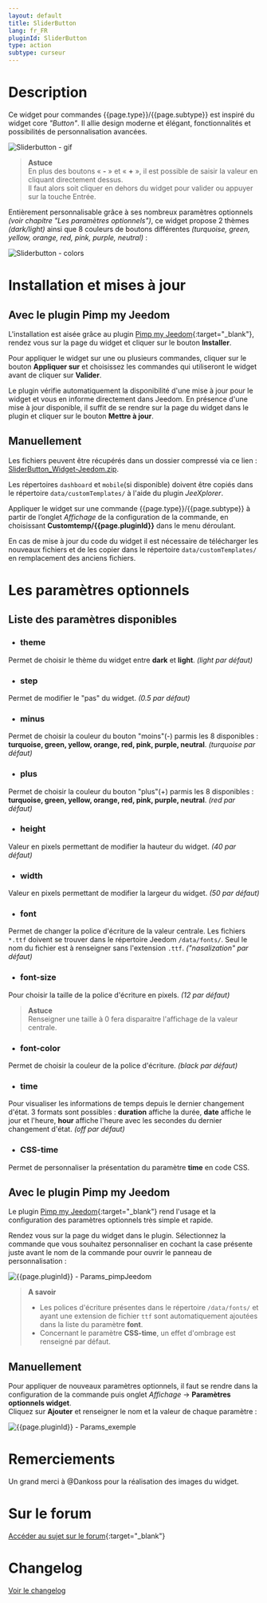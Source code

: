 ```yaml
---
layout: default
title: SliderButton
lang: fr_FR
pluginId: SliderButton
type: action
subtype: curseur
---
```


# Description

Ce widget pour commandes {{page.type}}/{{page.subtype}} est inspiré du widget core *"Button"*. Il allie design moderne et élégant, fonctionnalités et possibilités de personnalisation avancées.

![Sliderbutton - gif]({{site.baseurl}}/{{page.pluginId}}/img/SliderButton.gif "SliderButton - gif")

> **Astuce**    
En plus des boutons « **-** » et « **+** », il est possible de saisir la valeur en cliquant directement dessus.    
Il faut alors soit cliquer en dehors du widget pour valider ou appuyer sur la touche Entrée.

Entièrement personnalisable grâce à ses nombreux paramètres optionnels *(voir chapitre "Les paramètres optionnels")*, ce widget propose 2 thèmes *(dark/light)* ainsi que 8 couleurs de boutons différentes *(turquoise, green, yellow, orange, red, pink, purple, neutral)* :

![Sliderbutton - colors]({{site.baseurl}}/{{page.pluginId}}/img/{{page.pluginId}}_Colors.png "{{page.pluginId}} - colors")

# Installation et mises à jour

## Avec le plugin Pimp my Jeedom

L'installation est aisée grâce au plugin [Pimp my Jeedom]({{site.market}}/index.php?v=d&plugin_id=4005){:target="\_blank"}, rendez vous sur la page du widget et cliquer sur le bouton **Installer**.

Pour appliquer le widget sur une ou plusieurs commandes, cliquer sur le bouton **Appliquer sur** et choisissez les commandes qui utiliseront le widget avant de cliquer sur **Valider**.

Le plugin vérifie automatiquement la disponibilité d'une mise à jour pour le widget et vous en informe directement dans Jeedom. En présence d'une mise à jour disponible, il suffit de se rendre sur la page du widget dans le plugin et cliquer sur le bouton **Mettre à jour**.

## Manuellement

Les fichiers peuvent être récupérés dans un dossier compressé via ce lien : [SliderButton_Widget-Jeedom.zip](https://github.com/Salvialf/JEEDOM-Widget-{{page.pluginId}}/raw/master/{{page.pluginId}}_WidgetJeedom.zip).

Les répertoires `dashboard` et `mobile`(si disponible) doivent être copiés dans le répertoire `data/customTemplates/` à l'aide du plugin *JeeXplorer*.

Appliquer le widget sur une commande {{page.type}}/{{page.subtype}} à partir de l’onglet *Affichage* de la configuration de la commande, en choisissant **Customtemp/{{page.pluginId}}** dans le menu déroulant.

En cas de mise à jour du code du widget il est nécessaire de télécharger les nouveaux fichiers et de les copier dans le répertoire `data/customTemplates/` en remplacement des anciens fichiers.

# Les paramètres optionnels

## Liste des paramètres disponibles

* ### theme
Permet de choisir le thème du widget entre **dark** et **light**. *(light par défaut)*

* ### step
Permet de modifier le "pas" du widget. *(0.5 par défaut)*

* ### minus
Permet de choisir la couleur du bouton "moins"(-) parmis les 8 disponibles : **turquoise, green, yellow, orange, red, pink, purple, neutral**. *(turquoise par défaut)*

* ### plus
Permet de choisir la couleur du bouton "plus"(+) parmis les 8 disponibles : **turquoise, green, yellow, orange, red, pink, purple, neutral**. *(red par défaut)*

* ### height
Valeur en pixels permettant de modifier la hauteur du widget. *(40 par défaut)*

* ### width
Valeur en pixels permettant de modifier la largeur du widget. *(50 par défaut)*

* ### font
Permet de changer la police d'écriture de la valeur centrale. Les fichiers `*.ttf` doivent se trouver dans le répertoire Jeedom `/data/fonts/`. Seul le nom du fichier est à renseigner sans l'extension `.ttf`. *("nasalization" par défaut)*

* ### font-size
Pour choisir la taille de la police d'écriture en pixels. *(12 par défaut)*

> **Astuce**   
Renseigner une taille à 0 fera disparaitre l'affichage de la valeur centrale.

* ### font-color
Permet de choisir la couleur de la police d'écriture. *(black par défaut)*

* ### time
Pour visualiser les informations de temps depuis le dernier changement d'état. 3 formats sont possibles : **duration** affiche la durée, **date** affiche le jour et l'heure, **hour** affiche l'heure avec les secondes du dernier changement d'état. *(off par défaut)*

* ### CSS-time
Permet de personnaliser la présentation du paramètre **time** en code CSS.

## Avec le plugin Pimp my Jeedom

Le plugin [Pimp my Jeedom]({{site.market}}/index.php?v=d&plugin_id=4005){:target="\_blank"} rend l'usage et la configuration des paramètres optionnels très simple et rapide.

Rendez vous sur la page du widget dans le plugin. Sélectionnez la commande que vous souhaitez personnaliser en cochant la case présente juste avant le nom de la commande pour ouvrir le panneau de personnalisation :

![{{page.pluginId}} - Params_pimpJeedom]({{site.baseurl}}/{{page.pluginId}}/img/{{page.pluginId}}_Params_pimpJeedom.png "{{page.pluginId}} - Params_pimpJeedom")

> **A savoir**
> - Les polices d'écriture présentes dans le répertoire `/data/fonts/` et ayant une extension de fichier `ttf` sont automatiquement ajoutées dans la liste du paramètre **font**.
> - Concernant le paramètre **CSS-time**, un effet d'ombrage est renseigné par défaut.

## Manuellement

Pour appliquer de nouveaux paramètres optionnels, il faut se rendre dans la configuration de la commande puis onglet *Affichage* -> **Paramètres optionnels widget**.    
Cliquez sur **Ajouter** et renseigner le nom et la valeur de chaque paramètre :

![{{page.pluginId}} - Params_exemple]({{site.baseurl}}/{{page.pluginId}}/img/{{page.pluginId}}_Params_Example.png "{{page.pluginId}} - Params_exemple")

# Remerciements

Un grand merci à @Dankoss pour la réalisation des images du widget.

# Sur le forum

[Accéder au sujet sur le forum](https://community.jeedom.com/t/salvialf-widget-sliderbutton-action-curseur/27562){:target="\_blank"}

# Changelog

[Voir le changelog]({{site.baseurl}}/{{page.pluginId}}/{{page.lang}}/changelog)
